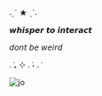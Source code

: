 ˗ˏˋ ★ ˎˊ˗

𝙬𝙝𝙞𝙨𝙥𝙚𝙧 𝙩𝙤 𝙞𝙣𝙩𝙚𝙧𝙖𝙘𝙩

𝘥𝘰𝘯𝘵 𝘣𝘦 𝘸𝘦𝘪𝘳𝘥

. ݁₊ ⊹ . ݁˖ . ݁

![jo](https://media.tenor.com/Kx1EGdYvrnwAAAAi/p%C3%A3o.gif)

<!---
josuukey/josuukey is a ✨ special ✨ repository because its `README.md` (this file) appears on your GitHub profile.
You can click the Preview link to take a look at your changes.
--->
